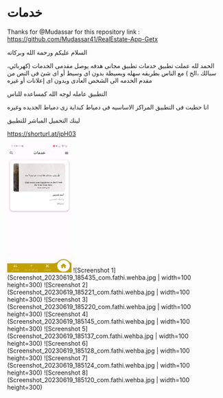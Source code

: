 # خدمات 
Thanks for @Mudassar for this repository link : https://github.com/Mudassar41/RealEstate-App-Getx


السلام عليكم ورحمة الله وبركاته
 
الحمد لله عملت تطبيق خدمات تطبيق مجانى هدفه يوصل مقدمى الخدمات (كهربائي، سبالك ،الخ ) مع الناس بطريقه سهله وبسيطة بدون اى وسيط أو اى شئ فى النص من مقدم الخدمه الى الشخص العادى وبدون اى إعلانات أو غيره

التطبيق عامله لوجه الله كمساعده للناس

انا حطيت فى التطبيق المراكز الاساسيه فى دمياط كبداية زى دمياط الجديده وغيره

لينك التحميل المباشر للتطبيق

https://shorturl.at/jpH03

<img src="https://github.com/Fathi123-max/ServProvider/blob/main/Screenshot_20230619_185117_com.fathi.wehba.jpg" alt="App Screenshot" width="150" height="300">
![Screenshot 1](Screenshot_20230619_185435_com.fathi.wehba.jpg | width=100 height=300)
![Screenshot 2](Screenshot_20230619_185221_com.fathi.wehba.jpg | width=100 height=300)
![Screenshot 3](Screenshot_20230619_185220_com.fathi.wehba.jpg | width=100 height=300)
![Screenshot 4](Screenshot_20230619_185145_com.fathi.wehba.jpg | width=100 height=300)
![Screenshot 5](Screenshot_20230619_185137_com.fathi.wehba.jpg | width=100 height=300)
![Screenshot 6](Screenshot_20230619_185128_com.fathi.wehba.jpg | width=100 height=300)
![Screenshot 7](Screenshot_20230619_185124_com.fathi.wehba.jpg | width=100 height=300)
![Screenshot 8](Screenshot_20230619_185120_com.fathi.wehba.jpg | width=100 height=300)
